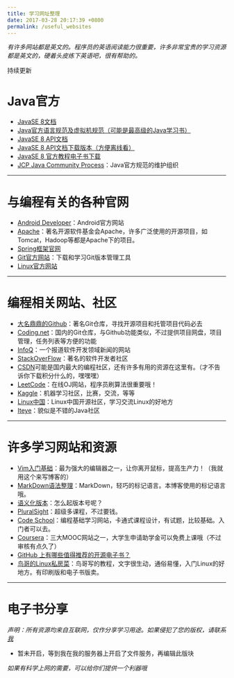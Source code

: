 ```yaml
---
title: 学习网址整理
date: 2017-03-28 20:17:39 +0800
permalink: /useful_websites
---
```


*有许多网站都是英文的。程序员的英语阅读能力很重要，许多非常宝贵的学习资源都是英文的，硬着头皮练下英语吧，很有帮助的。*

持续更新

# Java官方

- [JavaSE 8文档](http://docs.oracle.com/javase/8/docs/)
- [Java官方语言规范及虚拟机规范（可能是最高级的Java学习书）](http://docs.oracle.com/javase/specs/index.html)
- [JavaSE 8 API文档](http://docs.oracle.com/javase/8/docs/api/index.html)
- [JavaSE 8 API文档下载版本（方便离线看）](http://www.oracle.com/technetwork/java/javase/documentation/jdk8-doc-downloads-2133158.html)
- [JavaSE 8 官方教程电子书下载](http://www.oracle.com/technetwork/java/javase/java-tutorial-downloads-2005894.html)
- [JCP Java Community Process](https://www.jcp.org/en/home/index)：Java官方规范的维护组织

-----

# 与编程有关的各种官网

- [Android Developer](https://developer.android.com/index.html)：Android官方网站
- [Apache](http://www.apache.org/)：著名开源软件基金会Apache，许多广泛使用的开源项目，如Tomcat，Hadoop等都是Apache下的项目。
- [Spring框架官网](https://spring.io/)
- [Git官方网站](https://git-scm.com/)：下载和学习Git版本管理工具
- [Linux官方网站](http://www.linux.org/) 

---

# 编程相关网站、社区

- [大名鼎鼎的Github](http://github.com)：著名Git仓库，寻找开源项目和托管项目代码必去
- [Coding.net](http://coding.net)：国内的Git仓库，与Github功能类似，不过提供项目网盘，项目管理，任务列表等方便的功能
- [InfoQ](http://http://www.infoq.com/cn/)：一个报道软件开发领域新闻的网站
- [StackOverFlow](http://http://stackoverflow.com/)：著名的软件开发者社区
- [CSDN](http://www.csdn.net/)可能是国内最大的编程社区，还有许多有用的资源在这里有。（才不告诉你下载积分什么的，嘿嘿嘿）
- [LeetCode](https://leetcode.com/)：在线OJ网站，程序员刷算法很重要哦！
- [Kaggle](https://www.kaggle.com/)：机器学习社区，比赛，交流，等等
- [Linux中国](https://linux.cn/)：Linux中国开源社区，学习交流Linux的好地方
- [Iteye](http://www.iteye.com/)：貌似是不错的Java社区

---

# 许多学习网站和资源

- [Vim入门基础](http://www.jianshu.com/p/bcbe916f97e1)：最为强大的编辑器之一，让你离开鼠标，提高生产力！（我就用这个来写博客的）
- [MarkDown语法整理](http://blog.leanote.com/post/freewalk/Markdown-%E8%AF%AD%E6%B3%95%E6%89%8B%E5%86%8C)：MarkDown，轻巧的标记语言。本博客使用的标记语言哦。
- [语义化版本](http://semver.org/#semantic-versioning-200)：怎么起版本号呢？
- [PluralSight](https://www.pluralsight.com/learn)：超级多课程，不过要钱。
- [Code School](https://www.codeschool.com/)：编程基础学习网站，卡通式课程设计，有试题，比较基础。入门者可以去。
- [Coursera](https://www.coursera.org/)：三大MOOC网站之一，大学生申请助学金可以免费上课哦（不过审核有点久了）
- [GitHub 上有哪些值得推荐的开源电子书？](https://www.zhihu.com/question/38836382)
- [鸟哥的Linux私房菜](http://linux.vbird.org/)：鸟哥写的教程，文字很生动，通俗易懂，入门Linux的好地方。有印刷版和电子书版卖。

---

# 电子书分享

*声明：所有资源均来自互联网，仅作分享学习用途。如果侵犯了您的版权，请联系[我](mailto:wu812730157@gmail.com)*

- 暂未开启，等到我在我的服务器上开启了文件服务，再编辑此版块

*如果有科学上网的需要，可以给你们提供一个利器哦*
